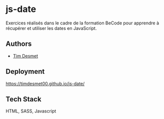 # js-date

Exercices réalisés dans le cadre de la formation BeCode pour apprendre à récupérer et utiliser les dates en JavaScript.

## Authors

- [Tim Desmet](https://github.com/TimDesmet00)

## Deployment

https://timdesmet00.github.io/js-date/

## Tech Stack

HTML, SASS, Javascript
